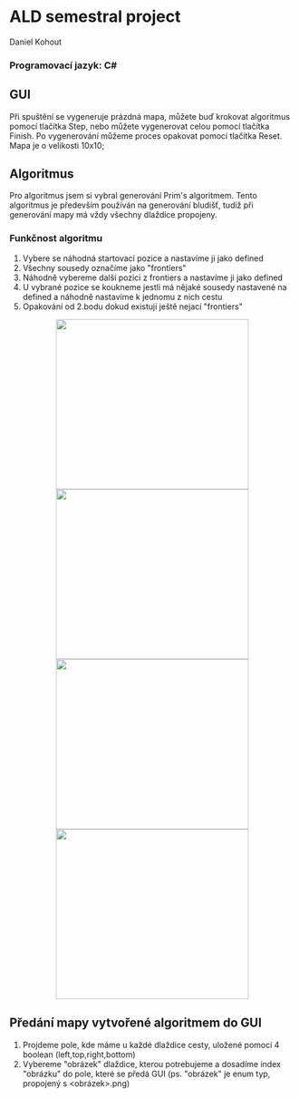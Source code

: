 # ALD semestral project

Daniel Kohout

### Programovací jazyk: C#

## GUI
Při spuštění se vygeneruje prázdná mapa, můžete buď krokovat algoritmus pomocí tlačítka Step, nebo můžete vygenerovat celou pomocí tlačítka Finish. Po vygenerování můžeme proces opakovat pomocí tlačítka Reset. Mapa je o velikosti 10x10;

## Algoritmus
Pro algoritmus jsem si vybral generování Prim's algoritmem. Tento algoritmus je především používán na generování bludišť, tudíž při generování mapy má vždy všechny dlaždice propojeny. 
### Funkčnost algoritmu
1. Vybere se náhodná startovací pozice a nastavíme ji jako defined
2. Všechny sousedy označíme jako "frontiers"
3. Náhodně vybereme další pozici z frontiers a nastavíme ji jako defined
4. U vybrané pozice se koukneme jestli má nějaké sousedy nastavené na defined a náhodně nastavíme k jednomu z nich cestu
5. Opakování od 2.bodu dokud existují ještě nejací "frontiers"

<p align="center">
  <img margin="30" width="340" height="300" src="https://user-images.githubusercontent.com/100781092/211205603-0ca3d75b-0450-425f-8602-33fe058f7641.png">
  <img margin="30" width="340" height="300" src="https://user-images.githubusercontent.com/100781092/211205613-4df22e79-db18-40f6-afb2-c82e88584185.png">
  <img margin="30" width="340" height="300" src="https://user-images.githubusercontent.com/100781092/211205591-51a18463-fc4e-4948-a777-dba470194cde.png">
  <img margin="30" width="340" height="300" src="https://user-images.githubusercontent.com/100781092/211205619-6177d4e2-dbbd-4268-b10d-a221412a4019.png">
</p>

## Předání mapy vytvořené algoritmem do GUI
1. Projdeme pole, kde máme u každé dlaždice cesty, uložené pomocí 4 boolean (left,top,right,bottom)
2. Vybereme "obrázek" dlaždice, kterou potrebujeme a dosadíme index "obrázku" do pole, které se předá GUI
(ps. "obrázek" je enum typ, propojený s <obrázek>.png)
